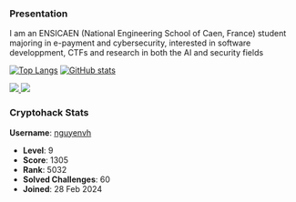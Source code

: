 ### Presentation

I am an ENSICAEN (National Engineering School of Caen, France) student majoring in e-payment and cybersecurity, interested in software developpment, CTFs and research in both the AI and security fields

<!---
- 👋 Hi, I’m @hocnguyen12
- 👀 I’m interested in ...
- 🌱 I’m currently learning ...
- 💞️ I’m looking to collaborate on ...
- 📫 How to reach me ...
- 😄 Pronouns: ...
- ⚡ Fun fact: ...
--->
<!---
hocnguyen12/hocnguyen12 is a ✨ special ✨ repository because its `README.md` (this file) appears on your GitHub profile.
You can click the Preview link to take a look at your changes.
--->
[![Top Langs](https://github-readme-stats.vercel.app/api/top-langs/?username=hocnguyen12&theme=apprentice)](https://github.com/hocnguyen12/github-readme-stats)
[![GitHub stats](https://github-readme-stats.vercel.app/api?username=hocnguyen12&theme=apprentice)](https://github.com/hocnguyen12/github-readme-stats)

<a href="https://github.com/hocnguyen12/github-readme-stats">
  <img align="start" src="https://github-readme-stats.vercel.app/api/top-langs/?username=hocnguyen12&theme=apprentice" />
</a>
<a href="https://github.com/hocnguyen12/convoychat">
  <img align="start" src="https://github-readme-stats.vercel.app/api?username=hocnguyen12&theme=apprentice" />
</a>

### Cryptohack Stats

**Username**: [nguyenvh](https://cryptohack.org/user/nguyenvh/)
- **Level**: 9
- **Score**: 1305
- **Rank**: 5032
- **Solved Challenges**: 60
- **Joined**: 28 Feb 2024


